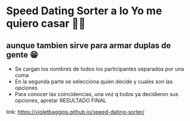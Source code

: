 # Speed Dating Sorter a lo Yo me quiero casar 👰🏻‍
## aunque tambien sirve para armar duplas de gente 😁

* Se cargan los nombres de todos los participantes separados por una coma
* En la segunda parte se selecciona quien decide y cuales son las opciones
* Para conocer las coincidencias, una vez q todos ya decidieron sus opciones, apretar RESULTADO FINAL

link: https://violetbaggins.github.io/speed-dating-sorter/